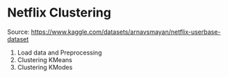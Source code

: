 # Netflix Clustering

Source: https://www.kaggle.com/datasets/arnavsmayan/netflix-userbase-dataset

1. Load data and Preprocessing
2. Clustering KMeans
3. Clustering KModes
